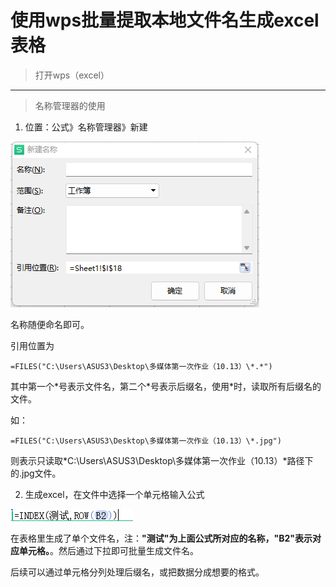 # 使用wps批量提取本地文件名生成excel表格

> 打开wps（excel）

---

> 名称管理器的使用

1. 位置：公式》名称管理器》新建

![image-20221014140304439](../assets/excel批量导入文件夹中文件名/image-20221014140304439.png)

名称随便命名即可。

引用位置为

`=FILES("C:\Users\ASUS3\Desktop\多媒体第一次作业（10.13）\*.*")`

其中第一个\*号表示文件名，第二个\*号表示后缀名，使用\*时，读取所有后缀名的文件。

如：

`=FILES("C:\Users\ASUS3\Desktop\多媒体第一次作业（10.13）\*.jpg")`

则表示只读取*C:\Users\ASUS3\Desktop\多媒体第一次作业（10.13）*路径下的.jpg文件。

2. 生成excel，在文件中选择一个单元格输入公式

![image-20221014140833787](../assets/excel批量导入文件夹中文件名/image-20221014140833787.png)

在表格里生成了单个文件名，注：**"测试"为上面公式所对应的名称，"B2"表示对应单元格。**。然后通过下拉即可批量生成文件名。

后续可以通过单元格分列处理后缀名，或把数据分成想要的格式。

